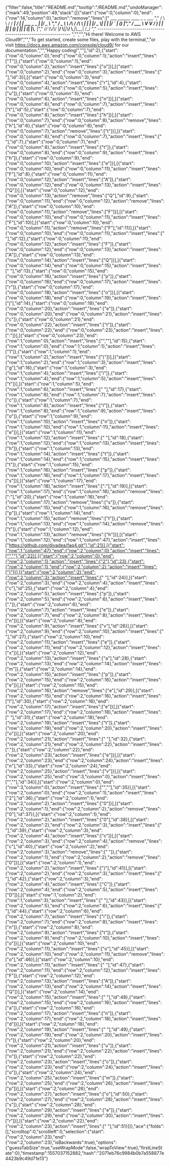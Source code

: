 {"filter":false,"title":"README.md","tooltip":"/README.md","undoManager":{"mark":49,"position":49,"stack":[[{"start":{"row":0,"column":0},"end":{"row":14,"column":0},"action":"remove","lines":["         ___        ______     ____ _                 _  ___  ","        / \\ \\      / / ___|   / ___| | ___  _   _  __| |/ _ \\ ","       / _ \\ \\ /\\ / /\\___ \\  | |   | |/ _ \\| | | |/ _` | (_) |","      / ___ \\ V  V /  ___) | | |___| | (_) | |_| | (_| |\\__, |","     /_/   \\_\\_/\\_/  |____/   \\____|_|\\___/ \\__,_|\\__,_|  /_/ "," ----------------------------------------------------------------- ","","","Hi there! Welcome to AWS Cloud9!","","To get started, create some files, play with the terminal,","or visit https://docs.aws.amazon.com/console/cloud9/ for our documentation.","","Happy coding!",""],"id":2},{"start":{"row":0,"column":0},"end":{"row":0,"column":1},"action":"insert","lines":["T"]},{"start":{"row":0,"column":1},"end":{"row":0,"column":2},"action":"insert","lines":["o"]}],[{"start":{"row":0,"column":2},"end":{"row":0,"column":3},"action":"insert","lines":[" "],"id":3}],[{"start":{"row":0,"column":3},"end":{"row":0,"column":4},"action":"insert","lines":["r"],"id":4},{"start":{"row":0,"column":4},"end":{"row":0,"column":5},"action":"insert","lines":["u"]},{"start":{"row":0,"column":5},"end":{"row":0,"column":6},"action":"insert","lines":["n"]}],[{"start":{"row":0,"column":6},"end":{"row":0,"column":7},"action":"insert","lines":["t"],"id":5},{"start":{"row":0,"column":7},"end":{"row":0,"column":8},"action":"insert","lines":["h"]}],[{"start":{"row":0,"column":7},"end":{"row":0,"column":8},"action":"remove","lines":["h"],"id":6},{"start":{"row":0,"column":6},"end":{"row":0,"column":7},"action":"remove","lines":["t"]}],[{"start":{"row":0,"column":6},"end":{"row":0,"column":7},"action":"insert","lines":[" "],"id":7},{"start":{"row":0,"column":7},"end":{"row":0,"column":8},"action":"insert","lines":["t"]},{"start":{"row":0,"column":8},"end":{"row":0,"column":9},"action":"insert","lines":["h"]},{"start":{"row":0,"column":9},"end":{"row":0,"column":10},"action":"insert","lines":["e"]}],[{"start":{"row":0,"column":10},"end":{"row":0,"column":11},"action":"insert","lines":["F"],"id":8},{"start":{"row":0,"column":11},"end":{"row":0,"column":12},"action":"insert","lines":["A"]},{"start":{"row":0,"column":12},"end":{"row":0,"column":13},"action":"insert","lines":["Q"]}],[{"start":{"row":0,"column":12},"end":{"row":0,"column":13},"action":"remove","lines":["Q"],"id":9},{"start":{"row":0,"column":11},"end":{"row":0,"column":12},"action":"remove","lines":["A"]},{"start":{"row":0,"column":10},"end":{"row":0,"column":11},"action":"remove","lines":["F"]}],[{"start":{"row":0,"column":10},"end":{"row":0,"column":11},"action":"insert","lines":["F"],"id":10}],[{"start":{"row":0,"column":10},"end":{"row":0,"column":11},"action":"remove","lines":["F"],"id":11}],[{"start":{"row":0,"column":10},"end":{"row":0,"column":11},"action":"insert","lines":[" "],"id":12},{"start":{"row":0,"column":11},"end":{"row":0,"column":12},"action":"insert","lines":["F"]},{"start":{"row":0,"column":12},"end":{"row":0,"column":13},"action":"insert","lines":["A"]},{"start":{"row":0,"column":13},"end":{"row":0,"column":14},"action":"insert","lines":["Q"]}],[{"start":{"row":0,"column":14},"end":{"row":0,"column":15},"action":"insert","lines":[" "],"id":13},{"start":{"row":0,"column":15},"end":{"row":0,"column":16},"action":"insert","lines":["p"]},{"start":{"row":0,"column":16},"end":{"row":0,"column":17},"action":"insert","lines":["r"]},{"start":{"row":0,"column":17},"end":{"row":0,"column":18},"action":"insert","lines":["o"]}],[{"start":{"row":0,"column":18},"end":{"row":0,"column":19},"action":"insert","lines":["j"],"id":14},{"start":{"row":0,"column":19},"end":{"row":0,"column":20},"action":"insert","lines":["e"]},{"start":{"row":0,"column":20},"end":{"row":0,"column":21},"action":"insert","lines":["c"]},{"start":{"row":0,"column":21},"end":{"row":0,"column":22},"action":"insert","lines":["t"]},{"start":{"row":0,"column":22},"end":{"row":0,"column":23},"action":"insert","lines":[":"]}],[{"start":{"row":0,"column":23},"end":{"row":1,"column":0},"action":"insert","lines":["",""],"id":15},{"start":{"row":1,"column":0},"end":{"row":1,"column":1},"action":"insert","lines":["1"]},{"start":{"row":1,"column":1},"end":{"row":1,"column":2},"action":"insert","lines":[")"]}],[{"start":{"row":1,"column":2},"end":{"row":1,"column":3},"action":"insert","lines":["g"],"id":16},{"start":{"row":1,"column":3},"end":{"row":1,"column":4},"action":"insert","lines":["i"]},{"start":{"row":1,"column":4},"end":{"row":1,"column":5},"action":"insert","lines":["t"]}],[{"start":{"row":1,"column":5},"end":{"row":1,"column":6},"action":"insert","lines":[" "],"id":17},{"start":{"row":1,"column":6},"end":{"row":1,"column":7},"action":"insert","lines":["c"]},{"start":{"row":1,"column":7},"end":{"row":1,"column":8},"action":"insert","lines":["l"]},{"start":{"row":1,"column":8},"end":{"row":1,"column":9},"action":"insert","lines":["o"]},{"start":{"row":1,"column":9},"end":{"row":1,"column":10},"action":"insert","lines":["n"]},{"start":{"row":1,"column":10},"end":{"row":1,"column":11},"action":"insert","lines":["e"]}],[{"start":{"row":1,"column":11},"end":{"row":1,"column":12},"action":"insert","lines":[" "],"id":18},{"start":{"row":1,"column":12},"end":{"row":1,"column":13},"action":"insert","lines":["h"]},{"start":{"row":1,"column":13},"end":{"row":1,"column":14},"action":"insert","lines":["t"]},{"start":{"row":1,"column":14},"end":{"row":1,"column":15},"action":"insert","lines":["t"]},{"start":{"row":1,"column":15},"end":{"row":1,"column":16},"action":"insert","lines":["p"]},{"start":{"row":1,"column":16},"end":{"row":1,"column":17},"action":"insert","lines":["s"]}],[{"start":{"row":1,"column":17},"end":{"row":1,"column":18},"action":"insert","lines":[":"],"id":19}],[{"start":{"row":1,"column":17},"end":{"row":1,"column":18},"action":"remove","lines":[":"],"id":20},{"start":{"row":1,"column":16},"end":{"row":1,"column":17},"action":"remove","lines":["s"]},{"start":{"row":1,"column":15},"end":{"row":1,"column":16},"action":"remove","lines":["p"]},{"start":{"row":1,"column":14},"end":{"row":1,"column":15},"action":"remove","lines":["t"]},{"start":{"row":1,"column":13},"end":{"row":1,"column":14},"action":"remove","lines":["t"]},{"start":{"row":1,"column":12},"end":{"row":1,"column":13},"action":"remove","lines":["h"]}],[{"start":{"row":1,"column":12},"end":{"row":1,"column":47},"action":"insert","lines":["https://github.com/divadea/faq4.git"],"id":21}],[{"start":{"row":1,"column":47},"end":{"row":2,"column":0},"action":"insert","lines":["",""],"id":22}],[{"start":{"row":2,"column":0},"end":{"row":2,"column":1},"action":"insert","lines":["2"],"id":23},{"start":{"row":2,"column":1},"end":{"row":2,"column":2},"action":"insert","lines":[")"]}],[{"start":{"row":2,"column":2},"end":{"row":2,"column":3},"action":"insert","lines":[" "],"id":24}],[{"start":{"row":2,"column":3},"end":{"row":2,"column":4},"action":"insert","lines":["c"],"id":25},{"start":{"row":2,"column":4},"end":{"row":2,"column":5},"action":"insert","lines":["p"]},{"start":{"row":2,"column":5},"end":{"row":2,"column":6},"action":"insert","lines":["."]},{"start":{"row":2,"column":6},"end":{"row":2,"column":7},"action":"insert","lines":["e"]},{"start":{"row":2,"column":7},"end":{"row":2,"column":8},"action":"insert","lines":["n"]}],[{"start":{"row":2,"column":8},"end":{"row":2,"column":9},"action":"insert","lines":["v"],"id":26}],[{"start":{"row":2,"column":9},"end":{"row":2,"column":10},"action":"insert","lines":[" "],"id":27},{"start":{"row":2,"column":10},"end":{"row":2,"column":11},"action":"insert","lines":["e"]},{"start":{"row":2,"column":11},"end":{"row":2,"column":12},"action":"insert","lines":["x"]}],[{"start":{"row":2,"column":12},"end":{"row":2,"column":13},"action":"insert","lines":["a"],"id":28},{"start":{"row":2,"column":13},"end":{"row":2,"column":14},"action":"insert","lines":["m"]},{"start":{"row":2,"column":14},"end":{"row":2,"column":15},"action":"insert","lines":["p"]},{"start":{"row":2,"column":15},"end":{"row":2,"column":16},"action":"insert","lines":["e"]}],[{"start":{"row":2,"column":15},"end":{"row":2,"column":16},"action":"remove","lines":["e"],"id":29}],[{"start":{"row":2,"column":15},"end":{"row":2,"column":16},"action":"insert","lines":["l"],"id":30},{"start":{"row":2,"column":16},"end":{"row":2,"column":17},"action":"insert","lines":["e"]}],[{"start":{"row":2,"column":17},"end":{"row":2,"column":18},"action":"insert","lines":[" "],"id":31},{"start":{"row":2,"column":18},"end":{"row":2,"column":19},"action":"insert","lines":["t"]},{"start":{"row":2,"column":19},"end":{"row":2,"column":20},"action":"insert","lines":["o"]}],[{"start":{"row":2,"column":20},"end":{"row":2,"column":21},"action":"insert","lines":[" "],"id":32},{"start":{"row":2,"column":21},"end":{"row":2,"column":22},"action":"insert","lines":["."]},{"start":{"row":2,"column":22},"end":{"row":2,"column":23},"action":"insert","lines":["e"]}],[{"start":{"row":2,"column":23},"end":{"row":2,"column":24},"action":"insert","lines":["n"],"id":33},{"start":{"row":2,"column":24},"end":{"row":2,"column":25},"action":"insert","lines":["v"]}],[{"start":{"row":2,"column":25},"end":{"row":3,"column":0},"action":"insert","lines":["",""],"id":34}],[{"start":{"row":2,"column":0},"end":{"row":3,"column":0},"action":"insert","lines":["",""],"id":35}],[{"start":{"row":2,"column":0},"end":{"row":2,"column":1},"action":"insert","lines":["2"],"id":36},{"start":{"row":2,"column":1},"end":{"row":2,"column":2},"action":"insert","lines":["0"]}],[{"start":{"row":2,"column":1},"end":{"row":2,"column":2},"action":"remove","lines":["0"],"id":37}],[{"start":{"row":2,"column":1},"end":{"row":2,"column":2},"action":"insert","lines":["0"],"id":38}],[{"start":{"row":2,"column":2},"end":{"row":2,"column":3},"action":"insert","lines":[" "],"id":39},{"start":{"row":2,"column":3},"end":{"row":2,"column":4},"action":"insert","lines":["c"]}],[{"start":{"row":2,"column":3},"end":{"row":2,"column":4},"action":"remove","lines":["c"],"id":40},{"start":{"row":2,"column":2},"end":{"row":2,"column":3},"action":"remove","lines":[" "]},{"start":{"row":2,"column":1},"end":{"row":2,"column":2},"action":"remove","lines":["0"]}],[{"start":{"row":2,"column":1},"end":{"row":2,"column":2},"action":"insert","lines":[")"],"id":41}],[{"start":{"row":2,"column":2},"end":{"row":2,"column":3},"action":"insert","lines":[" "],"id":42},{"start":{"row":2,"column":3},"end":{"row":2,"column":4},"action":"insert","lines":["C"]},{"start":{"row":2,"column":4},"end":{"row":2,"column":5},"action":"insert","lines":["D"]}],[{"start":{"row":1,"column":2},"end":{"row":1,"column":3},"action":"insert","lines":[" "],"id":43}],[{"start":{"row":2,"column":5},"end":{"row":2,"column":6},"action":"insert","lines":[" "],"id":44},{"start":{"row":2,"column":6},"end":{"row":2,"column":7},"action":"insert","lines":["i"]},{"start":{"row":2,"column":7},"end":{"row":2,"column":8},"action":"insert","lines":["n"]},{"start":{"row":2,"column":8},"end":{"row":2,"column":9},"action":"insert","lines":["t"]},{"start":{"row":2,"column":9},"end":{"row":2,"column":10},"action":"insert","lines":["o"]}],[{"start":{"row":2,"column":10},"end":{"row":2,"column":11},"action":"insert","lines":["o"],"id":45}],[{"start":{"row":2,"column":10},"end":{"row":2,"column":11},"action":"remove","lines":["o"],"id":46}],[{"start":{"row":2,"column":10},"end":{"row":2,"column":11},"action":"insert","lines":[" "],"id":47},{"start":{"row":2,"column":11},"end":{"row":2,"column":12},"action":"insert","lines":["F"]},{"start":{"row":2,"column":12},"end":{"row":2,"column":13},"action":"insert","lines":["A"]},{"start":{"row":2,"column":13},"end":{"row":2,"column":14},"action":"insert","lines":["Q"]}],[{"start":{"row":2,"column":14},"end":{"row":2,"column":15},"action":"insert","lines":[" "],"id":48},{"start":{"row":2,"column":15},"end":{"row":2,"column":16},"action":"insert","lines":["a"]},{"start":{"row":2,"column":16},"end":{"row":2,"column":17},"action":"insert","lines":["n"]},{"start":{"row":2,"column":17},"end":{"row":2,"column":18},"action":"insert","lines":["d"]}],[{"start":{"row":2,"column":18},"end":{"row":2,"column":19},"action":"insert","lines":[" "],"id":49},{"start":{"row":2,"column":19},"end":{"row":2,"column":20},"action":"insert","lines":["r"]},{"start":{"row":2,"column":20},"end":{"row":2,"column":21},"action":"insert","lines":["u"]},{"start":{"row":2,"column":21},"end":{"row":2,"column":22},"action":"insert","lines":["n"]},{"start":{"row":2,"column":22},"end":{"row":2,"column":23},"action":"insert","lines":["c"]},{"start":{"row":2,"column":23},"end":{"row":2,"column":24},"action":"insert","lines":["o"]},{"start":{"row":2,"column":24},"end":{"row":2,"column":25},"action":"insert","lines":["m"]},{"start":{"row":2,"column":25},"end":{"row":2,"column":26},"action":"insert","lines":["p"]}],[{"start":{"row":2,"column":26},"end":{"row":2,"column":27},"action":"insert","lines":["o"],"id":50},{"start":{"row":2,"column":27},"end":{"row":2,"column":28},"action":"insert","lines":["s"]},{"start":{"row":2,"column":28},"end":{"row":2,"column":29},"action":"insert","lines":["e"]},{"start":{"row":2,"column":29},"end":{"row":2,"column":30},"action":"insert","lines":["r"]}],[{"start":{"row":2,"column":22},"end":{"row":2,"column":23},"action":"insert","lines":[" "],"id":51}]]},"ace":{"folds":[],"scrolltop":0,"scrollleft":0,"selection":{"start":{"row":2,"column":23},"end":{"row":2,"column":23},"isBackwards":true},"options":{"guessTabSize":true,"useWrapMode":false,"wrapToView":true},"firstLineState":0},"timestamp":1557037152882,"hash":"2071eb76c9984b0b7a558877e4423b9c49d71e13"}